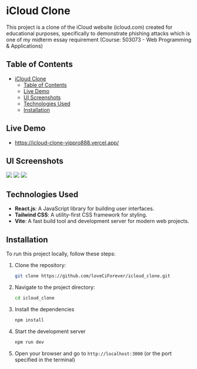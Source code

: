 # iCloud Clone

This project is a clone of the iCloud website (icloud.com) created for educational purposes, specifically to demonstrate phishing attacks which is one of my midterm essay requirement (Course: 503073 - Web Programming & Applications)

## Table of Contents

- [iCloud Clone](#icloud-clone)
  - [Table of Contents](#table-of-contents)
  - [Live Demo](#live-demo)
  - [UI Screenshots](#ui-screenshots)
  - [Technologies Used](#technologies-used)
  - [Installation](#installation)

## Live Demo
- https://icloud-clone-vippro888.vercel.app/

## UI Screenshots

![](ui_screenshots/1.png)
![](ui_screenshots/2.png)
![](ui_screenshots/3.png)

## Technologies Used

- **React.js**: A JavaScript library for building user interfaces.
- **Tailwind CSS**: A utility-first CSS framework for styling.
- **Vite**: A fast build tool and development server for modern web projects.

## Installation

To run this project locally, follow these steps:

1. Clone the repository:
   ```bash
   git clone https://github.com/loveCiForever/icloud_clone.git
   ```
2. Navigate to the project directory:
   ```bash
   cd icloud_clone
   ```
4. Install the dependencies
   ```bash
   npm install
   ```
5. Start the development server
   ```bash
   npm run dev
   ```
7. Open your browser and go to `http://localhost:3000` (or the port specified in the terminal)